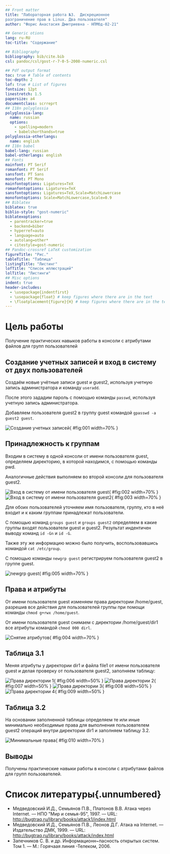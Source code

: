 ```yaml
---
## Front matter
title: "Лабораторная работа №3.  Дискреционное
разграничение прав в Linux. Два пользователя"
author: "Форис Анастасия Дмитриевна - НПМбд-02-21"

## Generic otions
lang: ru-RU
toc-title: "Содержание"

## Bibliography
bibliography: bib/cite.bib
csl: pandoc/csl/gost-r-7-0-5-2008-numeric.csl

## Pdf output format
toc: true # Table of contents
toc-depth: 2
lof: true # List of figures
fontsize: 12pt
linestretch: 1.5
papersize: a4
documentclass: scrreprt
## I18n polyglossia
polyglossia-lang:
  name: russian
  options:
	- spelling=modern
	- babelshorthands=true
polyglossia-otherlangs:
  name: english
## I18n babel
babel-lang: russian
babel-otherlangs: english
## Fonts
mainfont: PT Serif
romanfont: PT Serif
sansfont: PT Sans
monofont: PT Mono
mainfontoptions: Ligatures=TeX
romanfontoptions: Ligatures=TeX
sansfontoptions: Ligatures=TeX,Scale=MatchLowercase
monofontoptions: Scale=MatchLowercase,Scale=0.9
## Biblatex
biblatex: true
biblio-style: "gost-numeric"
biblatexoptions:
  - parentracker=true
  - backend=biber
  - hyperref=auto
  - language=auto
  - autolang=other*
  - citestyle=gost-numeric
## Pandoc-crossref LaTeX customization
figureTitle: "Рис."
tableTitle: "Таблица"
listingTitle: "Листинг"
lofTitle: "Список иллюстраций"
lolTitle: "Листинги"
## Misc options
indent: true
header-includes:
  - \usepackage{indentfirst}
  - \usepackage{float} # keep figures where there are in the text
  - \floatplacement{figure}{H} # keep figures where there are in the text
---
```


# Цель работы

Получение практических навыков работы в консоли с атрибутами файлов для групп пользователей

## Создание учетных записей и вход в систему от двух пользователей

Создаём новые учётные записи guest и guest2, используя учетную запись администратора и команду `useradd`.

После этого зададим пароль с помощью команды `passwd`, используя учетную запись администратора. 

Добавляем пользователя guest2 в группу guest командой `gpasswd -a guest2 guest`.

![Создание учетных записей](image/1.jpg){ #fig:001 width=70% }

## Принадлежность к группам

Входим в систему в одной консоли от имени пользователя guest, определяем директорию, в которой находимся, с помощью команды pwd.

Аналогичные действия выполняем во второй консоли для пользователя guest2. 

![Вход в систему от имени пользователя guest](image/2.jpg){ #fig:002 width=70% }
![Вход в систему от имени пользователя guest2](image/3.jpg){ #fig:003 width=70% }


Для обоих пользователей уточняем имя пользователя, группу, кто в неё входит и к каким группам принадлежат пользователи.

С помощью команд `groups guest` и `groups guest2` определяем в какие группы входят пользователи guest и guest2. Результат индентичен выводу команд `id -Gn` и `id -G`. 

Также эту же информацию можно было получить, воспользовавшись командой `cat /etc/group`.

С помощью команды `newgrp guest` регистрируем пользователя guest2 в группе guest.

![newgrp guest](image/5.jpg){ #fig:005 width=70% }

## Права и атрибуты

От имени пользователя guest изменяем права директории /home/guest, разрешив все действия для пользователей группы при помощи команды `chmod g+rwx /home/guest`.

От имени пользователя guest снимаем с директории /home/guest/dir1 все атрибуты командой `chmod 000 dirl`. 

![Снятие атрибутов](image/4.jpg){ #fig:004 width=70% }

## Таблица 3.1

Меняя атрибуты у директории dir1 и файла file1 от имени пользователя guest и делая проверку от пользователя guest2, заполняем таблицу: 

![Права директории 1](image/6.jpg){ #fig:006 width=50% }
![Права директории 2](image/6.1.jpg){ #fig:007 width=50% }
![Права директории 3](image/6.2.jpg){ #fig:008 width=50% }
![Права директории 4](image/6.3.jpg){ #fig:009 width=50% }


## Таблица 3.2


На основании заполненной таблицы определяем те или иные минимально необходимые права для выполнения пользователем guest2 операций внутри директории dir1 и заполняем таблицу 3.2. 

![Минимальные права](image/7.jpg){ #fig:010 width=70% }

## Выводы

Получены практические навыки работы в консоли с атрибутами файлов для групп пользователей.

# Список литературы{.unnumbered}

- Медведовский И.Д., Семьянов П.В., Платонов В.В. Атака через Internet. — НПО "Мир и семья-95",  1997. — URL: http://bugtraq.ru/library/books/attack1/index.html
- Медведовский И.Д., Семьянов П.В., Леонов Д.Г.  Атака на Internet. — Издательство ДМК, 1999. — URL: http://bugtraq.ru/library/books/attack/index.html
- Запечников С. В. и др. Информационн~пасность открытых систем. Том 1. — М.: Горячаая линия -Телеком, 2006.
